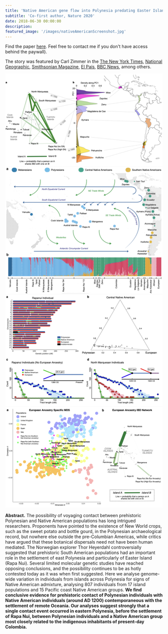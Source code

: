 ```yaml
---
title: 'Native American gene flow into Polynesia predating Easter Island settlement'
subtitle: 'Co-first author, Nature 2020'
date: 2018-06-30 00:00:00
description:
featured_image: '/images/nativeAmericanScreenshot.jpg'
---
```


Find the paper [here](https://www.nature.com/articles/s41586-020-2487-2?fbclid=IwAR15h11nIkshz3M6cn_E_Yfvxewz8C-whBNdQ4vHaNRKAgwHkoWuZUvn-MM). Feel free to contact me if you don't have access behind the paywall). 

The story was featured by Carl Zimmer in the [The New York Times](https://www.nytimes.com/2020/07/08/science/polynesian-ancestry.html), [National Geographic](https://www.nationalgeographic.com/history/article/dna-pre-columbian-contact-polynesians-native-americans), [Smithsonian Magazine](https://www.smithsonianmag.com/science-nature/native-americans-polynesians-meet-180975269/), [El País](https://elpais.com/ciencia/2020-07-08/los-nativos-americanos-y-los-polinesios-entraron-en-contacto-siglos-antes-de-que-llegaran-los-europeos.html), [BBC News](https://www.bbc.com/news/science-environment-53338203), among others.

<div class="gallery" data-columns="1">
	<img src="/images/nativeAmericanScreenshot.jpg">
	<img src="/images/natam1.jpg">
	<img src="/images/natam2.jpg">
	<img src="/images/natam3.jpg">
</div>

**Abstract.** The possibility of voyaging contact between prehistoric Polynesian and Native American populations has long intrigued researchers. Proponents have pointed to the existence of New World crops, such as the sweet potato and bottle gourd, in the Polynesian archaeological record, but nowhere else outside the pre-Columbian Americas, while critics have argued that these botanical dispersals need not have been human mediated. The Norwegian explorer Thor Heyerdahl controversially suggested that prehistoric South American populations had an important role in the settlement of east Polynesia and particularly of Easter Island (Rapa Nui). Several limited molecular genetic studies have reached opposing conclusions, and the possibility continues to be as hotly contested today as it was when first suggested. Here we analyse genome-wide variation in individuals from islands across Polynesia for signs of Native American admixture, analysing 807 individuals from 17 island populations and 15 Pacific coast Native American groups. **We find conclusive evidence for prehistoric contact of Polynesian individuals with Native American individuals (around AD 1200) contemporaneous with the settlement of remote Oceania. Our analyses suggest strongly that a single contact event occurred in eastern Polynesia, before the settlement of Rapa Nui, between Polynesian individuals and a Native American group most closely related to the indigenous inhabitants of present-day Colombia.**

